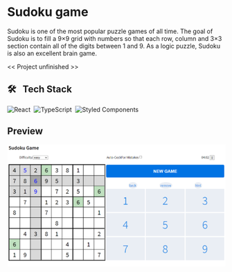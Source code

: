 # Sudoku game 

Sudoku is one of the most popular puzzle games of all time. The goal of Sudoku is to fill a 9×9 grid with numbers so that each row, column and 3×3 section contain all of the digits between 1 and 9. As a logic puzzle, Sudoku is also an excellent brain game.


<< Project unfinished >>

## 🛠 &nbsp; Tech Stack

![React](https://img.shields.io/badge/-React-05122A?style=flat&logo=react)&nbsp;
![TypeScript](https://img.shields.io/badge/-TypeScript-05122A?style=flat&logo=typescript)&nbsp;
![Styled Components](https://img.shields.io/badge/-styled_components-05122A?style=flat&logo=styled-components)&nbsp;

## Preview 

![Preview](https://raw.githubusercontent.com/kubo550/sudoku/master/sudoku_preview.png)
